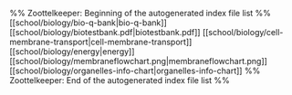 %% Zoottelkeeper: Beginning of the autogenerated index file list  %%
 [[school/biology/bio-q-bank|bio-q-bank]]
 [[school/biology/biotestbank.pdf|biotestbank.pdf]]
 [[school/biology/cell-membrane-transport|cell-membrane-transport]]
 [[school/biology/energy|energy]]
 [[school/biology/membraneflowchart.png|membraneflowchart.png]]
 [[school/biology/organelles-info-chart|organelles-info-chart]]
%% Zoottelkeeper: End of the autogenerated index file list  %%

